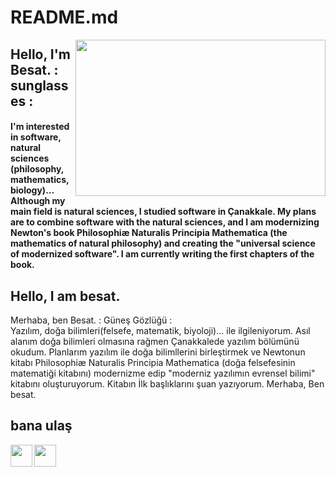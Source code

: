 # README.md
<img src="https://media0.giphy.com/media/iIqmM5tTjmpOB9mpbn/giphy.gif?cid=ecf05e474qjbh9wfgk14jzjqjd35ytdqz63n5be60b4okg8q&rid=giphy.gif&ct=g" align="right" width="400" height="250">

##  Hello, I'm Besat. : sunglasses :

####  I'm interested in software, natural sciences (philosophy, mathematics, biology)... Although my main field is natural sciences, I studied software in Çanakkale. My plans are to combine software with the natural sciences, and I am modernizing Newton's book Philosophiæ Naturalis Principia Mathematica (the mathematics of natural philosophy) and creating the "universal science of modernized software". I am currently writing the first chapters of the book.
Hello, I am besat.
--
Merhaba, ben Besat. : Güneş Gözlüğü :
<br>
Yazılım, doğa bilimleri(felsefe, matematik, biyoloji)... ile ilgileniyorum. Asıl alanım doğa bilimleri olmasına rağmen Çanakkalede yazılım bölümünü okudum. Planlarım yazılım ile doğa bilimllerini birleştirmek ve Newtonun kitabı Philosophiæ Naturalis Principia Mathematica (doğa felsefesinin matematiği kitabını) modernizme edip "moderniz yazılımın evrensel bilimi" kitabını oluşturuyorum. Kitabın İlk başlıklarını şuan yazıyorum.
Merhaba, Ben besat.

##  bana ulaş

 <a href="https://www.instagram.com/astrobesat/"> <img  width="35 " height="35" src="https://upload.wikimedia.org/wikipedia/commons/9/95/Instagram_logo_2022.svg" align="left" /> </a>  <a href="https://www.dusunurlerdergisi.com/"> <img  width="35 " height="35" src="https://static.wixstatic.com/media/451a25_183b25f41f0d4647b48bcd00d384252a~mv2.png/v1/fill/w_477,h_663,al_c,q_85,usm_0.66_1.00_0.01,enc_auto/Dergikpak4.png" align="left" /> </a>

<br/>
<br/>


